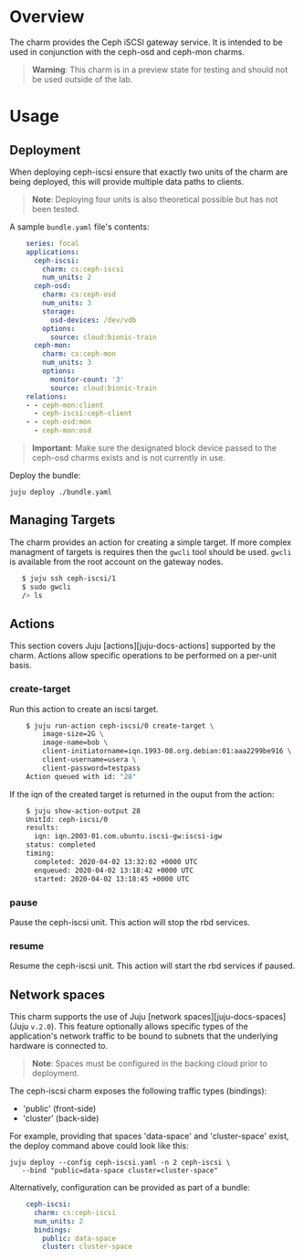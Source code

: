 # Overview

The charm provides the Ceph iSCSI gateway service. It is intended to be used
in conjunction with the ceph-osd and ceph-mon charms.

> **Warning**: This charm is in a preview state for testing and should not
  be used outside of the lab.

# Usage

## Deployment

When deploying ceph-iscsi ensure that exactly two units of the charm are being
deployed, this will provide multiple data paths to clients. 

> **Note**: Deploying four units is also theoretical possible but has not
  been tested.

A sample `bundle.yaml` file's contents:

```yaml
    series: focal
    applications:
      ceph-iscsi:
        charm: cs:ceph-iscsi
        num_units: 2
      ceph-osd:
        charm: cs:ceph-osd
        num_units: 3
        storage:
          osd-devices: /dev/vdb
        options:
          source: cloud:bionic-train
      ceph-mon:
        charm: cs:ceph-mon
        num_units: 3
        options:
          monitor-count: '3'
          source: cloud:bionic-train
    relations:
    - - ceph-mon:client
      - ceph-iscsi:ceph-client
    - - ceph-osd:mon
      - ceph-mon:osd
```

> **Important**: Make sure the designated block device passed to the ceph-osd
  charms exists and is not currently in use.

Deploy the bundle:

    juju deploy ./bundle.yaml


## Managing Targets

The charm provides an action for creating a simple target. If more complex
managment of targets is requires then the `gwcli` tool should be used. `gwcli`
is available from the root account on the gateway nodes.

```bash
   $ juju ssh ceph-iscsi/1
   $ sudo gwcli
   /> ls
```

## Actions

This section covers Juju [actions][juju-docs-actions] supported by the charm.
Actions allow specific operations to be performed on a per-unit basis.

### create-target

Run this action to create an iscsi target.

```bash
    $ juju run-action ceph-iscsi/0 create-target \
        image-size=2G \
        image-name=bob \
        client-initiatorname=iqn.1993-08.org.debian:01:aaa2299be916 \
        client-username=usera \
        client-password=testpass
    Action queued with id: "28"
```

If the iqn of the created target is returned in the ouput from the action:

```bash
    $ juju show-action-output 28
    UnitId: ceph-iscsi/0
    results:
      iqn: iqn.2003-01.com.ubuntu.iscsi-gw:iscsi-igw
    status: completed
    timing:
      completed: 2020-04-02 13:32:02 +0000 UTC
      enqueued: 2020-04-02 13:18:42 +0000 UTC
      started: 2020-04-02 13:18:45 +0000 UTC
```

### pause

Pause the ceph-iscsi unit. This action will stop the rbd services.

### resume

Resume the ceph-iscsi unit. This action will start the rbd services if paused.

## Network spaces

This charm supports the use of Juju [network spaces][juju-docs-spaces] (Juju
`v.2.0`). This feature optionally allows specific types of the application's
network traffic to be bound to subnets that the underlying hardware is
connected to.

> **Note**: Spaces must be configured in the backing cloud prior to deployment.

The ceph-iscsi charm exposes the following traffic types (bindings):

- 'public' (front-side)
- 'cluster' (back-side)

For example, providing that spaces 'data-space' and 'cluster-space' exist, the
deploy command above could look like this:

    juju deploy --config ceph-iscsi.yaml -n 2 ceph-iscsi \
       --bind "public=data-space cluster=cluster-space"

Alternatively, configuration can be provided as part of a bundle:

```yaml
    ceph-iscsi:
      charm: cs:ceph-iscsi
      num_units: 2
      bindings:
        public: data-space
        cluster: cluster-space
```

